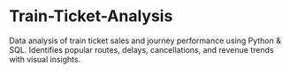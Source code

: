 # Train-Ticket-Analysis
Data analysis of train ticket sales and journey performance using Python &amp; SQL. Identifies popular routes, delays, cancellations, and revenue trends with visual insights.
